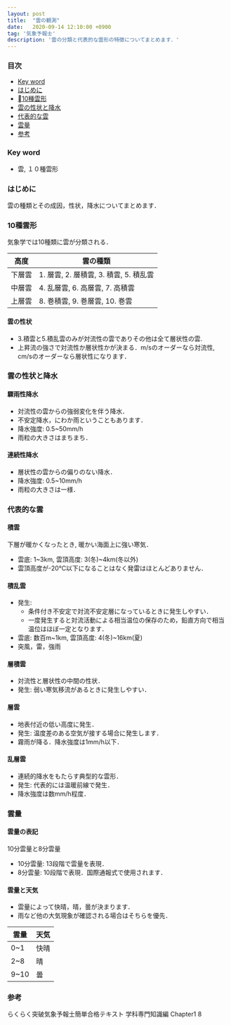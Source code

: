 ```yaml
---
layout: post
title:  "雲の観測"
date:   2020-09-14 12:10:00 +0900
tag: '気象予報士'
description: '雲の分類と代表的な雲形の特徴についてまとめます．'
---
```


### 目次
- [Key word](#key-word)
- [はじめに](#はじめに)
- [10種雲形](#10種雲形)
- [雲の性状と降水](#雲の性状と降水)
- [代表的な雲](#代表的な雲)
- [雲量](#雲量)
- [参考](#参考)

### Key word
- 雲, １０種雲形

### はじめに
雲の種類とその成因，性状，降水についてまとめます．

### 10種雲形
気象学では10種類に雲が分類される．

|高度|雲の種類|
|---|---|
|下層雲|1. 層雲, 2. 層積雲, 3. 積雲, 5. 積乱雲|
|中層雲|4. 乱層雲, 6. 高層雲, 7. 高積雲|
|上層雲|8. 巻積雲, 9. 巻層雲, 10. 巻雲|

#### 雲の性状
- 3.積雲と5.積乱雲のみが対流性の雲でありその他は全て層状性の雲.
- 上昇流の強さで対流性か層状性かが決まる．m/sのオーダーなら対流性, cm/sのオーダーなら層状性になります．


### 雲の性状と降水
#### 驟雨性降水
- 対流性の雲からの強弱変化を伴う降水．
- 不安定降水，にわか雨ということもあります．
- 降水強度: 0.5~50mm/h
- 雨粒の大きさはまちまち．

#### 連続性降水
- 層状性の雲からの偏りのない降水．
- 降水強度: 0.5~10mm/h
- 雨粒の大きさは一様．

### 代表的な雲
#### 積雲
下層が暖かくなったとき, 暖かい海面上に強い寒気．

- 雲底: 1~3km, 雲頂高度: 3(冬)~4km(冬以外)
- 雲頂高度が-20°C以下になることはなく発雷はほとんどありません．

#### 積乱雲
- 発生: 
  - 条件付き不安定で対流不安定層になっているときに発生しやすい．
  - 一度発生すると対流活動による相当温位の保存のため，鉛直方向で相当温位はほぼ一定となります．
- 雲底: 数百m~1km, 雲頂高度: 4(冬)~16km(夏)
- 突風，雷，強雨

#### 層積雲
- 対流性と層状性の中間の性状．
- 発生: 弱い寒気移流があるときに発生しやすい．

#### 層雲
- 地表付近の低い高度に発生．
- 発生: 温度差のある空気が接する場合に発生します．
- 霧雨が降る．降水強度は1mm/h以下．

#### 乱層雲
- 連続的降水をもたらす典型的な雲形．
- 発生: 代表的には温暖前線で発生．
- 降水強度は数mm/h程度．

### 雲量
#### 雲量の表記
10分雲量と8分雲量
- 10分雲量: 13段階で雲量を表現．
- 8分雲量: 10段階で表現．国際通報式で使用されます．

#### 雲量と天気
- 雲量によって快晴，晴，曇が決まります．
- 雨など他の大気現象が確認される場合はそちらを優先．

|雲量|天気|
|---|---|
|0~1|快晴|
|2~8|晴|
|9~10|曇|

### 参考
らくらく突破気象予報士簡単合格テキスト 学科専門知識編 Chapter1 8